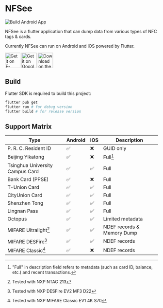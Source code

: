 # NFSee

![Build Android App](https://github.com/nfcim/nfsee/workflows/Build%20Android%20App/badge.svg)

NFSee is a flutter application that can dump data from various types of NFC tags & cards.

Currently NFSee can run on Android and iOS powered by Flutter.

[<img src="https://fdroid.gitlab.io/artwork/badge/get-it-on.png"
     alt="Get it on F-Droid"
     height="50">](https://f-droid.org/packages/im.nfc.nfsee/)
[<img src="https://play.google.com/intl/en_us/badges/images/generic/en-play-badge.png"
     alt="Get it on Google Play"
     height="50">](https://play.google.com/store/apps/details?id=im.nfc.nfsee)
[<img src="https://developer.apple.com/app-store/marketing/guidelines/images/badge-download-on-the-app-store.svg"
     alt="Download on the App Store"
     height="50">](https://apps.apple.com/us/app/nfsee/id1496080962)

## Build

Flutter SDK is required to build this project:

``` bash
flutter pub get
flutter run # for debug version
flutter build # for release version
```

## Support Matrix

| Type                            | Android | iOS  | Description                |
| ------------------------------- | ------- | ---- | -------------------------- |
| P. R. C. Resident ID            | ✅️       | ❌    | GUID only                  |
| Beijing Yikatong                | ✅️       | ❌    | Full[^1]                   |
| Tsinghua University Campus Card | ✅️       | ✅️    | Full                       |
| Bank Card (PPSE)                | ✅️       | ❌    | Full                       |
| T-Union Card                    | ✅️       | ✅️    | Full                       |
| CityUnion Card                  | ✅️       | ✅️    | Full                       |
| Shenzhen Tong                   | ✅️       | ✅️    | Full                       |
| Lingnan Pass                    | ✅️       | ✅️    | Full                       |
| Octopus                         | ✅️       | ✅️    | Limited metadata           |
| MIFARE Ultralight[^2]           | ✅️       | ✅️    | NDEF records & Memory Dump |
| MIFARE DESFire[^3]              | ✅️       | ✅️    | NDEF records               |
| MIFARE Classic[^4]              | ✅️       | ❌    | NDEF records               |

[^1]: "Full" in description field refers to metadata (such as card ID, balance, etc.) and recent transactions.

[^2]: Tested with NXP NTAG 213

[^3]: Tested with NXP DESFire EV2 MF3 D22

[^4]: Tested with NXP MIFARE Classic EV1 4K S70
